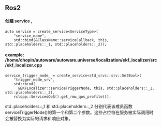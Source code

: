 ## Ros2
#### 创建 service ,
```
auto service = create_service<ServiceType>(
    "service_name",
    std::bind(&ClassName::serviceCallback, this, std::placeholders::_1, std::placeholders::_2));
```
#### example: /home/chopin/autoware/autoware.universe/localization/ekf_localizer/src/ekf_localizer.cpp

```
service_trigger_node_ = create_service<std_srvs::srv::SetBool>(
    "trigger_node_srv",
    std::bind(
      &EKFLocalizer::serviceTriggerNode, this, std::placeholders::_1, std::placeholders::_2),
    rclcpp::ServicesQoS().get_rmw_qos_profile());
```
std::placeholders::_1 和 std::placeholders::_2 分别代表该成员函数serviceTriggerNode()的第一个和第二个参数。这些占位符在服务被实际调用时会被替换为实际的请求和响应对象。
